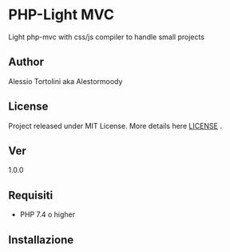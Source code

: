 # PHP-Light MVC

Light php-mvc with css/js compiler to handle small projects

## Author
Alessio Tortolini aka Alestormoody

## License
Project released under MIT License. More details here [LICENSE](LICENSE) .

## Ver
1.0.0

## Requisiti
- PHP 7.4 o higher

## Installazione
